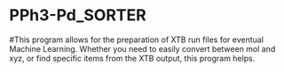 # PPh3-Pd_SORTER

#This program allows for the preparation of XTB run files for eventual Machine Learning. Whether you need to easily convert between mol and xyz, or find specific items from the XTB output, this program helps.
